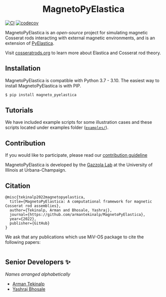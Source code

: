 <div align='center'> <h1> MagnetoPyElastica </h1> </div>

[![CI][badge-CI]][link-CI]  [![codecov][badge-codecov]][link-codecov]

MagnetoPyElastica is an *open-source* project for simulating magnetic Cosserat rods interacting with external magnetic environments, and is an extension of [PyElastica][pyelastica-repo].

[//]: # ([![gallery][link-readme-gallary]][link-project-website])

Visit [cosseratrods.org][link-project-website] to learn more about Elastica and Cosserat rod theory.

## Installation

[//]: # ([![PyPI version][badge-pypi]][link-pypi])

MagnetoPyElastica is compatible with Python 3.7 - 3.10. The easiest way to install MagnetoPyElastica is with PIP.

~~~bash
$ pip install magneto_pyelastica
~~~

[//]: # (## Documentation)

[//]: # ([![Documentation Status][badge-docs-status]][link-docs-status])

[//]: # ()
[//]: # (Documentation of PyElastica is available [here][link-docs-website])

## Tutorials

We have included example scripts for some illustration cases and these scripts located under examples folder ([`examples/`](examples/)).


## Contribution

If you would like to participate, please read our [contribution guideline](CONTRIBUTING.md)

MagnetoPyElastica is developed by the [Gazzola Lab][link-lab-website] at the University of Illinois at Urbana-Champaign.

## Citation

```
@misc{tekinalp2022magnetopyelastica,
  title={MagnetoPyElastica: A computational framework for magnetic Cosserat rod assemblies},
  author={Tekinalp, Arman and Bhosale, Yashraj},
  journal={https://github.com/armantekinalp/MagnetoPyElastica},
  year={2022},
  publisher={GitHub}
}
```

We ask that any publications which use MiV-OS package to cite the following papers:
```

```

## Senior Developers ✨
_Names arranged alphabetically_
- [Arman Tekinalp](https://github.com/armantekinalp)
- [Yashraj Bhosale](https://github.com/bhosale2)

[//]: # (Collection of URLs.)

[//]: # ([link-readme-gallary]: https://github.com/skim0119/PyElastica/blob/assets_logo/assets/alpha_gallery.gif)

[link-project-website]: https://cosseratrods.org
[link-lab-website]: http://mattia-lab.com/
[link-docs-website]: https://docs.cosseratrods.org/

[badge-CI]: https://github.com/armantekinalp/MagnetoPyElastica/workflows/CI/badge.svg
[badge-codecov]: https://codecov.io/gh/armantekinalp/MagnetoPyElastica/branch/main/graph/badge.svg
[link-CI]: https://github.com/armantekinalp/MagnetoPyElastica/actions
[link-codecov]: https://codecov.io/gh/armantekinalp/MagnetoPyElastica
[pyelastica-repo]: ttps://github.com/GazzolaLab/PyElastica
